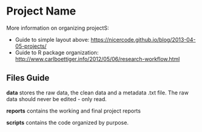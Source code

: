
# Project Name

More information on organizing projectS:
* Guide to simple layout above: https://nicercode.github.io/blog/2013-04-05-projects/
* Guide to R package organization: http://www.carlboettiger.info/2012/05/06/research-workflow.html



## Files Guide

__data__ stores the raw data, the clean data and a metadata .txt file. The raw data should never be edited - only read.

__reports__ contains the working and final project reports

__scripts__ contains the code organized by purpose. 
